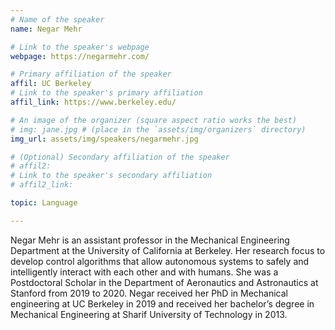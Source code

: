 ```yaml
---
# Name of the speaker
name: Negar Mehr

# Link to the speaker's webpage
webpage: https://negarmehr.com/

# Primary affiliation of the speaker
affil: UC Berkeley
# Link to the speaker's primary affiliation
affil_link: https://www.berkeley.edu/

# An image of the organizer (square aspect ratio works the best)
# img: jane.jpg # (place in the `assets/img/organizers` directory)
img_url: assets/img/speakers/negarmehr.jpg

# (Optional) Secondary affiliation of the speaker
# affil2:
# Link to the speaker's secondary affiliation
# affil2_link:

topic: Language

---
```


<!-- Whatever you write below will show up as the speaker's bio -->

Negar Mehr is an assistant professor in the Mechanical Engineering Department at the University of California at Berkeley. Her research focus to develop control algorithms that allow autonomous systems to safely and intelligently interact with each other and with humans. She was a Postdoctoral Scholar in the Department of Aeronautics and Astronautics at Stanford from 2019 to 2020. Negar received her PhD in Mechanical engineering at UC Berkeley in 2019 and received her bachelor’s degree in Mechanical Engineering at Sharif University of Technology in 2013.
